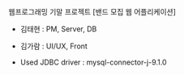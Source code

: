 웹프로그래밍 기말 프로젝트 [밴드 모집 웹 어플리케이션]

- 김태현 : PM, Server, DB
- 김가람 : UI/UX, Front

- Used JDBC driver : mysql-connector-j-9.1.0
